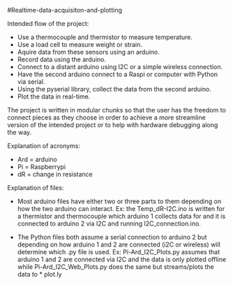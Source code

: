 #Realtime-data-acquisiton-and-plotting

Intended flow of the project:
  - Use a thermocouple and thermistor to measure temperature.
  - Use a load cell to measure weight or strain.
  - Aquire data from these sensors using an arduino.
  - Record data using the arduino.
  - Connect to a distant arduino using I2C or a simple wireless connection.
  - Have the second arduino connect to a Raspi or computer with Python via serial.
  - Using the pyserial library, collect the data from the second arduino.
  - Plot the data in real-time.



The project is written in modular chunks so that the user has the freedom to connect pieces as they choose in order
to achieve a more streamline version of the intended project or to help with hardware debugging along the way.


Explanation of acronyms:
  - Ard = arduino
  - Pi = Raspberrypi
  - dR = change in resistance

Explanation of files:
- Most arduino files have either two or three parts to them depending on how the two arduino can interact. Ex: the Temp_dR-I2C.ino
  is written for a thermistor and thermocouple which arduino 1 collects data for and it is connected to arduino 2 via I2C
  and running I2C_connection.ino.

- The Python files both assume a serial connection to arduino 2 but depending on how arduino 1 and 2 are connected (i2C or wireless)
  will determine which .py file is used. Ex: Pi-Ard_I2C_Plots.py assumes that arduino 1 and 2 are connected via I2C and the data is
  only plotted offline while Pi-Ard_I2C_Web_Plots.py does the same but streams/plots the data to * plot.ly
